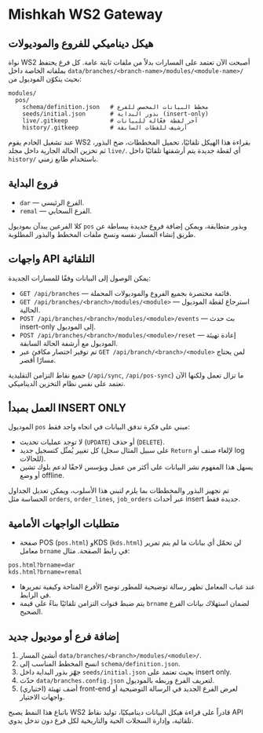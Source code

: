 # Mishkah WS2 Gateway

## هيكل ديناميكي للفروع والموديولات

نواة WS2 أصبحت الآن تعتمد على المسارات بدلاً من ملفات ثابتة عامة. كل فرع يحتفظ بملفاته الخاصة داخل `data/branches/<branch-name>/modules/<module-name>/` بحيث يتكوّن الموديول من:

```
modules/
  pos/
    schema/definition.json   # مخطط البيانات المخصص للفرع
    seeds/initial.json       # بذور البداية (insert-only)
    live/.gitkeep            # آخر لقطة فعّالة للبيانات
    history/.gitkeep         # أرشيف للقطات السابقة
```

عند تشغيل الخادم يقوم WS2 بقراءة هذا الهيكل تلقائيًا، تحميل المخططات، ضخ البذور، ثم تخزين الحالة الجارية داخل مجلد `live/`. أي لقطة جديدة يتم أرشفتها تلقائيًا داخل `history/` باستخدام طابع زمني.

## فروع البداية

- `dar` — الفرع الرئيسي.
- `remal` — الفرع السحابي.

كلا الفرعين يبدآن بموديول `pos` وبذور متطابقة، ويمكن إضافة فروع جديدة ببساطة عن طريق إنشاء المسار نفسه ونسخ ملفات المخطط والبذور المطلوبة.

## واجهات API التلقائية

يمكن الوصول إلى البيانات وفقًا للمسارات الجديدة:

- `GET /api/branches` — قائمة مختصرة بجميع الفروع والموديولات المحملة.
- `GET /api/branches/<branch>/modules/<module>` — استرجاع لقطة الموديول الحالية.
- `POST /api/branches/<branch>/modules/<module>/events` — بث حدث insert-only إلى الموديول.
- `POST /api/branches/<branch>/modules/<module>/reset` — إعادة تهيئة الموديول مع أرشفة الحالة السابقة.
- تم توفير اختصار مكافئ عبر `GET /api/branch/<branch>/<module>` لمن يحتاج مسارًا أقصر.

جميع نقاط التزامن التقليدية (`/api/sync`, `/api/pos-sync`) ما تزال تعمل ولكنها الآن تعتمد على نفس نظام التخزين الديناميكي.

## العمل بمبدأ INSERT ONLY

الموديول `pos` مبني على فكرة تدفق البيانات في اتجاه واحد فقط:

- لا توجد عمليات تحديث (`UPDATE`) أو حذف (`DELETE`).
- كل تغيير يُمثّل كتسجيل جديد (على سبيل المثال سجل `Return` لإلغاء صنف أو log للحالات).
- يسهل هذا المفهوم نشر البيانات على أكثر من عميل ويؤسس لاحقًا لدعم بلوك تشين أو وضع offline.

تم تجهيز البذور والمخططات بما يلزم لتبني هذا الأسلوب، ويمكن تعديل الجداول الحساسة مثل `orders`, `order_lines`, `job_orders` عبر أحداث insert جديدة فقط.

## متطلبات الواجهات الأمامية

- صفحة POS (`pos.html`) وKDS (`kds.html`) لن تحمّل أي بيانات ما لم يتم تمرير معامل `brname` في رابط الصفحة. مثال:

```
pos.html?brname=dar
kds.html?brname=remal
```

- عند غياب المعامل تظهر رسالة توضيحية للمطور توضح الأفرع المتاحة وكيفية تمريرها في الرابط.
- يتم ضبط قنوات التزامن تلقائيًا بناءً على قيمة `brname` لضمان استهلاك بيانات الفرع الصحيح.

## إضافة فرع أو موديول جديد

1. أنشئ المسار `data/branches/<branch>/modules/<module>/`.
2. انسخ المخطط المناسب إلى `schema/definition.json`.
3. جهّز بذور البداية داخل `seeds/initial.json` بحيث تعتمد على insert only.
4. حدّث `data/branches.config.json` لتعريف الفرع وربطه بالموديول.
5. (اختياري) أضف تهيئة front-end لعرض الفرع الجديد في الرسالة التوضيحية أو واجهات الاختيار.

باتباع هذا النمط يصبح WS2 قادراً على قراءة هيكل البيانات ديناميكيًا، توليد نقاط API تلقائية، وإدارة السجلات الحية والتاريخية لكل فرع دون تدخل يدوي.
